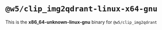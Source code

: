 # `@w5/clip_img2qdrant-linux-x64-gnu`

This is the **x86_64-unknown-linux-gnu** binary for `@w5/clip_img2qdrant`
